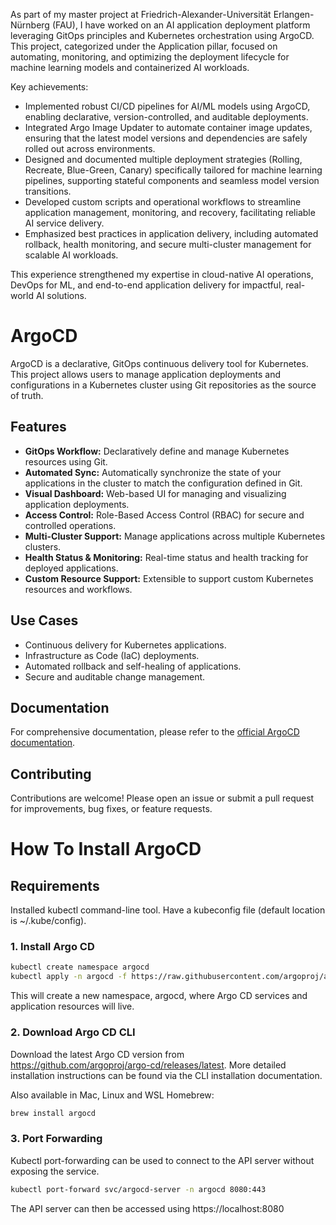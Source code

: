 As part of my master project at Friedrich-Alexander-Universität Erlangen-Nürnberg (FAU), I have worked on an AI application deployment platform leveraging GitOps principles and Kubernetes orchestration using ArgoCD. This project, categorized under the Application pillar, focused on automating, monitoring, and optimizing the deployment lifecycle for machine learning models and containerized AI workloads.

Key achievements:
- Implemented robust CI/CD pipelines for AI/ML models using ArgoCD, enabling declarative, version-controlled, and auditable deployments.
- Integrated Argo Image Updater to automate container image updates, ensuring that the latest model versions and dependencies are safely rolled out across environments.
- Designed and documented multiple deployment strategies (Rolling, Recreate, Blue-Green, Canary) specifically tailored for machine learning pipelines, supporting stateful components and seamless model version transitions.
- Developed custom scripts and operational workflows to streamline application management, monitoring, and recovery, facilitating reliable AI service delivery.
- Emphasized best practices in application delivery, including automated rollback, health monitoring, and secure multi-cluster management for scalable AI workloads.

This experience strengthened my expertise in cloud-native AI operations, DevOps for ML, and end-to-end application delivery for impactful, real-world AI solutions.


# ArgoCD

ArgoCD is a declarative, GitOps continuous delivery tool for Kubernetes. This project allows users to manage application deployments and configurations in a Kubernetes cluster using Git repositories as the source of truth.

## Features

- **GitOps Workflow:** Declaratively define and manage Kubernetes resources using Git.
- **Automated Sync:** Automatically synchronize the state of your applications in the cluster to match the configuration defined in Git.
- **Visual Dashboard:** Web-based UI for managing and visualizing application deployments.
- **Access Control:** Role-Based Access Control (RBAC) for secure and controlled operations.
- **Multi-Cluster Support:** Manage applications across multiple Kubernetes clusters.
- **Health Status & Monitoring:** Real-time status and health tracking for deployed applications.
- **Custom Resource Support:** Extensible to support custom Kubernetes resources and workflows.


## Use Cases

- Continuous delivery for Kubernetes applications.
- Infrastructure as Code (IaC) deployments.
- Automated rollback and self-healing of applications.
- Secure and auditable change management.

## Documentation

For comprehensive documentation, please refer to the [official ArgoCD documentation](https://argo-cd.readthedocs.io/).

## Contributing

Contributions are welcome! Please open an issue or submit a pull request for improvements, bug fixes, or feature requests.



# How To Install ArgoCD
## Requirements
Installed kubectl command-line tool.
Have a kubeconfig file (default location is ~/.kube/config).
### 1. Install Argo CD

```bash
kubectl create namespace argocd
kubectl apply -n argocd -f https://raw.githubusercontent.com/argoproj/argo-cd/stable/manifests/install.yaml
```
This will create a new namespace, argocd, where Argo CD services and application resources will live.

### 2. Download Argo CD CLI

Download the latest Argo CD version from https://github.com/argoproj/argo-cd/releases/latest. More detailed installation instructions can be found via the CLI installation documentation.

Also available in Mac, Linux and WSL Homebrew:


```bash
brew install argocd
```

### 3. Port Forwarding

Kubectl port-forwarding can be used to connect to the API server without exposing the service.

```bash
kubectl port-forward svc/argocd-server -n argocd 8080:443
```
The API server can then be accessed using https://localhost:8080






